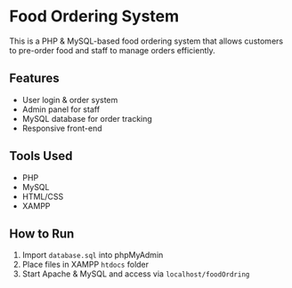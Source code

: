 # Food Ordering System

This is a PHP & MySQL-based food ordering system that allows customers to pre-order food and staff to manage orders efficiently.

## Features
- User login & order system
- Admin panel for staff
- MySQL database for order tracking
- Responsive front-end

## Tools Used
- PHP
- MySQL
- HTML/CSS
- XAMPP

## How to Run
1. Import `database.sql` into phpMyAdmin
2. Place files in XAMPP `htdocs` folder
3. Start Apache & MySQL and access via `localhost/foodOrdring`
